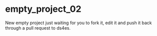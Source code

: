 # empty_project_02
New empty project just waiting for you to fork it, edit it and push it back through a pull request to ds4es.

